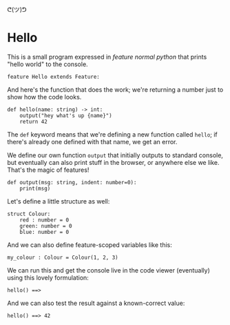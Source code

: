 ᕦ(ツ)ᕤ

# Hello

This is a small program expressed in _feature normal python_ that prints "hello world" to the console.

```
feature Hello extends Feature:
```

And here's the function that does the work; we're returning a number just to show how the code looks.

```
def hello(name: string) -> int:
    output("hey what's up {name}")
    return 42
```

The `def` keyword means that we're defining a new function called `hello`; if there's already one defined with that name, we get an error.

We define our own function `output` that initially outputs to standard console, but eventually can also print stuff in the browser, or anywhere else we like. That's the magic of features!

```
def output(msg: string, indent: number=0):
    print(msg)
```

Let's define a little structure as well:

```
struct Colour:
    red : number = 0
    green: number = 0
    blue: number = 0
```

And we can also define feature-scoped variables like this:

```
my_colour : Colour = Colour(1, 2, 3)
```

We can run this and get the console live in the code viewer (eventually) using this lovely formulation:

```
hello() ==> 
```

And we can also test the result against a known-correct value:

```
hello() ==> 42
```